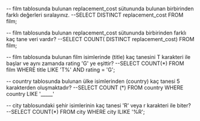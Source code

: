-- film tablosunda bulunan replacement_cost sütununda bulunan birbirinden farklı değerleri sıralayınız.
--SELECT DISTINCT replacement_cost FROM film;

-- film tablosunda bulunan replacement_cost sütununda birbirinden farklı kaç tane veri vardır?
--SELECT COUNT( DISTINCT replacement_cost) FROM film;

-- film tablosunda bulunan film isimlerinde (title) kaç tanesini T karakteri ile başlar ve aynı zamanda rating 'G' ye eşittir?
--SELECT COUNT(*) FROM film WHERE title LIKE 'T%' AND rating = 'G';

-- country tablosunda bulunan ülke isimlerinden (country) kaç tanesi 5 karakterden oluşmaktadır?
--SELECT COUNT (*) FROM country WHERE country LIKE '_____'

-- city tablosundaki şehir isimlerinin kaç tanesi 'R' veya r karakteri ile biter?
--SELECT  COUNT(*) FROM city WHERE city ILIKE '%R'; 
